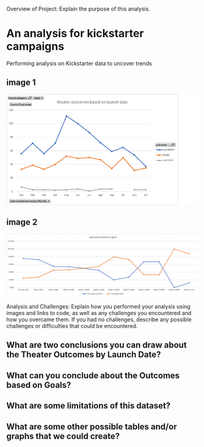 Overview of Project: Explain the purpose of this analysis.

# An analysis for kickstarter campaigns
Performing analysis on Kickstarter data to uncover trends



## image 1

![Alt text](/theater_outcomes_vs_launch_date.png "Image")

## image 2

![Alt text](/outcomes_vs_goals.png "Image")



Analysis and Challenges: Explain how you performed your analysis using images and links to code, as well as any challenges you encountered and how you overcame them. If you had no challenges, describe any possible challenges or difficulties that could be encountered.

## What are two conclusions you can draw about the Theater Outcomes by Launch Date?
## What can you conclude about the Outcomes based on Goals?
## What are some limitations of this dataset?
## What are some other possible tables and/or graphs that we could create?
